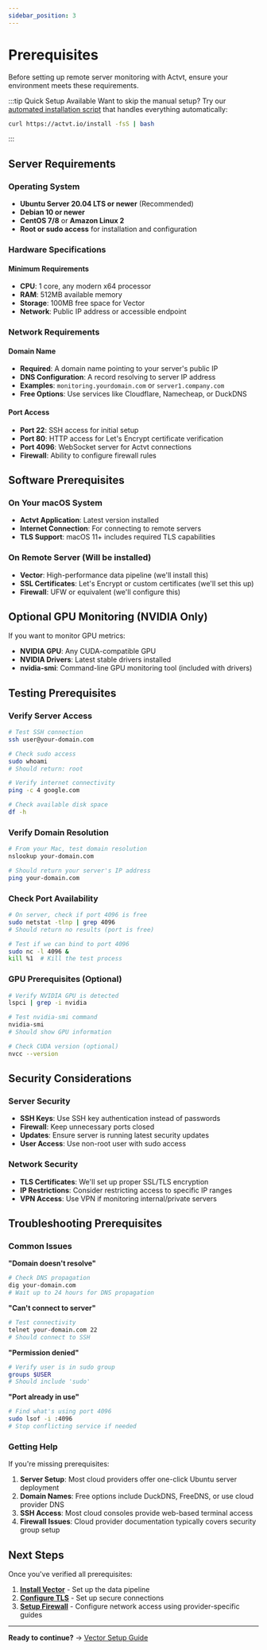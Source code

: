 ```yaml
---
sidebar_position: 3
---
```


# Prerequisites

Before setting up remote server monitoring with Actvt, ensure your environment meets these requirements.

:::tip Quick Setup Available
Want to skip the manual setup? Try our [automated installation script](automated-install.md) that handles everything automatically:
```bash
curl https://actvt.io/install -fsS | bash
```
:::


## Server Requirements

### Operating System
- **Ubuntu Server 20.04 LTS or newer** (Recommended)
- **Debian 10 or newer**
- **CentOS 7/8** or **Amazon Linux 2**
- **Root or sudo access** for installation and configuration

### Hardware Specifications

#### Minimum Requirements
- **CPU**: 1 core, any modern x64 processor
- **RAM**: 512MB available memory
- **Storage**: 100MB free space for Vector
- **Network**: Public IP address or accessible endpoint

### Network Requirements

#### Domain Name
- **Required**: A domain name pointing to your server's public IP
- **DNS Configuration**: A record resolving to server IP address
- **Examples**: `monitoring.yourdomain.com` or `server1.company.com`
- **Free Options**: Use services like Cloudflare, Namecheap, or DuckDNS

#### Port Access
- **Port 22**: SSH access for initial setup
- **Port 80**: HTTP access for Let's Encrypt certificate verification
- **Port 4096**: WebSocket server for Actvt connections
- **Firewall**: Ability to configure firewall rules

## Software Prerequisites

### On Your macOS System
- **Actvt Application**: Latest version installed
- **Internet Connection**: For connecting to remote servers
- **TLS Support**: macOS 11+ includes required TLS capabilities

### On Remote Server (Will be installed)
- **Vector**: High-performance data pipeline (we'll install this)
- **SSL Certificates**: Let's Encrypt or custom certificates (we'll set this up)
- **Firewall**: UFW or equivalent (we'll configure this)

## Optional GPU Monitoring (NVIDIA Only)
If you want to monitor GPU metrics:
- **NVIDIA GPU**: Any CUDA-compatible GPU
- **NVIDIA Drivers**: Latest stable drivers installed
- **nvidia-smi**: Command-line GPU monitoring tool (included with drivers)

## Testing Prerequisites

### Verify Server Access
```bash
# Test SSH connection
ssh user@your-domain.com

# Check sudo access
sudo whoami
# Should return: root

# Verify internet connectivity
ping -c 4 google.com

# Check available disk space
df -h
```

### Verify Domain Resolution
```bash
# From your Mac, test domain resolution
nslookup your-domain.com

# Should return your server's IP address
ping your-domain.com
```

### Check Port Availability
```bash
# On server, check if port 4096 is free
sudo netstat -tlnp | grep 4096
# Should return no results (port is free)

# Test if we can bind to port 4096
sudo nc -l 4096 &
kill %1  # Kill the test process
```

### GPU Prerequisites (Optional)
```bash
# Verify NVIDIA GPU is detected
lspci | grep -i nvidia

# Test nvidia-smi command
nvidia-smi
# Should show GPU information

# Check CUDA version (optional)
nvcc --version
```

## Security Considerations

### Server Security
- **SSH Keys**: Use SSH key authentication instead of passwords
- **Firewall**: Keep unnecessary ports closed
- **Updates**: Ensure server is running latest security updates
- **User Access**: Use non-root user with sudo access

### Network Security
- **TLS Certificates**: We'll set up proper SSL/TLS encryption
- **IP Restrictions**: Consider restricting access to specific IP ranges
- **VPN Access**: Use VPN if monitoring internal/private servers

## Troubleshooting Prerequisites

### Common Issues

**"Domain doesn't resolve"**
```bash
# Check DNS propagation
dig your-domain.com
# Wait up to 24 hours for DNS propagation
```

**"Can't connect to server"**
```bash
# Test connectivity
telnet your-domain.com 22
# Should connect to SSH
```

**"Permission denied"**
```bash
# Verify user is in sudo group
groups $USER
# Should include 'sudo'
```

**"Port already in use"**
```bash
# Find what's using port 4096
sudo lsof -i :4096
# Stop conflicting service if needed
```

### Getting Help

If you're missing prerequisites:

1. **Server Setup**: Most cloud providers offer one-click Ubuntu server deployment
2. **Domain Names**: Free options include DuckDNS, FreeDNS, or use cloud provider DNS
3. **SSH Access**: Most cloud consoles provide web-based terminal access
4. **Firewall Issues**: Cloud provider documentation typically covers security group setup

## Next Steps

Once you've verified all prerequisites:

1. **[Install Vector](vector-setup.md)** - Set up the data pipeline
2. **[Configure TLS](tls-configuration.md)** - Set up secure connections
3. **[Setup Firewall](provider-guides/overview)** - Configure network access using provider-specific guides

---

**Ready to continue?** → [Vector Setup Guide](vector-setup.md)